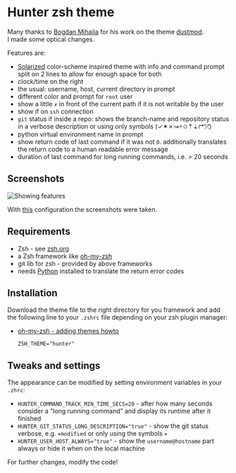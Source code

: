 # Hunter zsh theme

Many thanks to [Bogdan Mihaila](https://github.com/bmihaila) for his work on the theme [dustmod](https://github.com/bmihaila/dustmod).  
I made some optical changes.

Features are:
- [Solarized](https://github.com/altercation/solarized) color-scheme inspired theme with info and command prompt split on 2 lines to allow for enough space for both
- clock/time on the right
- the usual: username, host, current directory in prompt
- different color and prompt for `root` user
- show a little `✗` in front of the current path if it is not writable by the user
- show if on `ssh` connection
- `git` status if inside a repo: shows the branch-name and repository status in a verbose description or using only symbols (✓✶✗↝✩⇡⇣↱⤱)
- python virtual environment name in prompt
- show return code of last command if it was not `0`. additionally translates the return code to a human readable error message
- duration of last command for long running commands, i.e. > 20 seconds


## Screenshots
![Showing features](https://raw.githubusercontent.com/se-jaeger/hunter-zsh-scheme/master/screenshots/hunter_screenshot.png)

With [this](https://github.com/se-jaeger/my-zsh#2-setup-iterm2) configuration the screenshots were taken.


## Requirements
- Zsh - see [zsh.org](http://www.zsh.org/)
- a Zsh framework like [oh-my-zsh](https://github.com/robbyrussell/oh-my-zsh)
- git lib for zsh - provided by above frameworks
- needs [Python](https://www.python.org/) installed to translate the return error codes


## Installation
Download the theme file to the right directory for you framework and add the following line to your `.zshrc` file depending on your zsh plugin manager:

- [oh-my-zsh - adding themes howto](https://github.com/robbyrussell/oh-my-zsh/wiki/Customization#overriding-and-adding-themes)

    `ZSH_THEME="hunter"`


## Tweaks and settings

The appearance can be modified by setting environment variables in your `.zhrc`:

- `HUNTER_COMMAND_TRACK_MIN_TIME_SECS=20` - after how many seconds consider a "long running command" and display its runtime after it finished
- `HUNTER_GIT_STATUS_LONG_DESCRIPTION="true"` - show the git status verbose, e.g. `✶modified` or only using the symbols `✶`
- `HUNTER_USER_HOST_ALWAYS="true"` - show the `username@hostname` part always or hide it when on the local machine


For further changes, modify the code!

